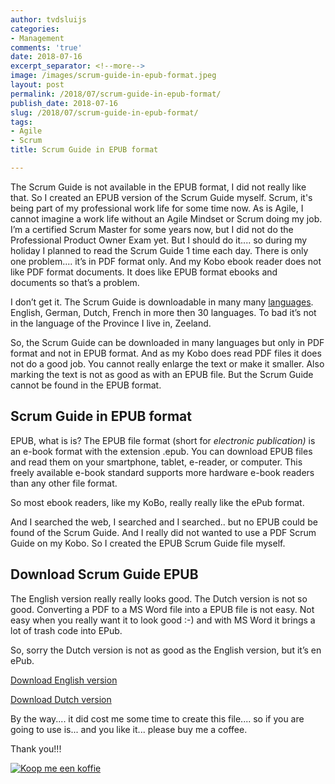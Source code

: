 ```yaml
---
author: tvdsluijs
categories:
- Management
comments: 'true'
date: 2018-07-16
excerpt_separator: <!--more-->
image: /images/scrum-guide-in-epub-format.jpeg
layout: post
permalink: /2018/07/scrum-guide-in-epub-format/
publish_date: 2018-07-16
slug: /2018/07/scrum-guide-in-epub-format/
tags:
- Agile
- Scrum
title: Scrum Guide in EPUB format

---
```


The Scrum Guide is not available in the EPUB format, I did not really like that. So I created an EPUB version of the Scrum Guide myself. Scrum, it's being part of my professional work life for some time now. As is Agile, I cannot imagine a work life without an Agile Mindset or  Scrum doing my job. I’m a certified Scrum Master for some years now, but I did not do the Professional Product Owner Exam yet. But I should do it.... so during my holiday I planned to read the Scrum Guide 1 time each day. There is only one problem.... it’s in PDF format only. And my Kobo ebook reader does not like PDF format documents. It does like EPUB format ebooks and documents so that’s a problem.
<!--more-->
I don’t get it. The Scrum Guide is downloadable in many many [languages](http://www.scrumguides.org/download.html). English, German, Dutch, French in more then 30 languages. To bad it’s not in the language of the Province I live in, Zeeland.

So, the Scrum Guide can be downloaded in many languages but only in PDF format and not in EPUB format. And as my Kobo does read PDF files it does not do a good job. You cannot really enlarge the text or make it smaller. Also marking the text is not as good as with an EPUB file. But the Scrum Guide cannot be found in the EPUB format.

## Scrum Guide in EPUB format

EPUB, what is is? The EPUB file format (short for _electronic publication)_ is an e-book format with the extension .epub. You can download EPUB files and read them on your smartphone, tablet, e-reader, or computer. This freely available e-book standard supports more hardware e-book readers than any other file format.

So most ebook readers, like my KoBo, really really like the ePub format.

And I searched the web, I searched and I searched.. but no EPUB could be found of the Scrum Guide. And I really did not wanted to use a PDF Scrum Guide on my Kobo. So I created the EPUB Scrum Guide file myself.

## Download Scrum Guide EPUB
The English version really really looks good.  The Dutch version is not so good. Converting a PDF to a MS Word file into a EPUB file is not easy. Not easy when you really want it to look good :-) and with MS Word it brings a lot of trash code into EPub.

So, sorry the Dutch version is not as good as the English version, but it’s en ePub.

[Download English version](https://drive.google.com/open?id=16SsoLNM_eBG7uiaJhY4UDVjK1jPVOD-P)

[Download Dutch version](https://drive.google.com/open?id=1FIzCHqhHZ4Qx8pr3xrZVaACBNz34WMea)

By the way.... it did cost me some time to create this file.... so if you are going to use is... and you like it... please buy me a coffee. 

Thank you!!!

[![Koop me een koffie](https://www.buymeacoffee.com/assets/img/custom_images/orange_img.png)](https://www.buymeacoffee.com/itheo)